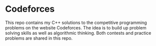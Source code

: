 # Codeforces
This repo contains my C++ solutions to the competitive programming problems on the website Codeforces. The idea is to build up problem solving skills as well as algorithmic thinking. Both contests and practice problems are shared in this repo.
